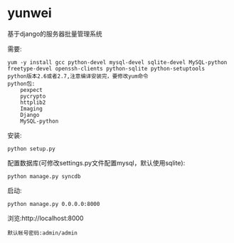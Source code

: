 yunwei
======================

基于django的服务器批量管理系统



需要:

    yum -y install gcc python-devel mysql-devel sqlite-devel MySQL-python freetype-devel openssh-clients python-sqlite python-setuptools
    python版本2.6或者2.7,注意编译安装完，要修改yum命令
    python包:
	    pexpect
	    pycrypto
	    httplib2
	    Imaging
	    Django
	    MySQL-python
安装:
    
    python setup.py
    
配置数据库(可修改settings.py文件配置mysql，默认使用sqlite):

   
    python manage.py syncdb
    
启动:

    python manage.py 0.0.0.0:8000
    

浏览:http://localhost:8000

    默认帐号密码:admin/admin
